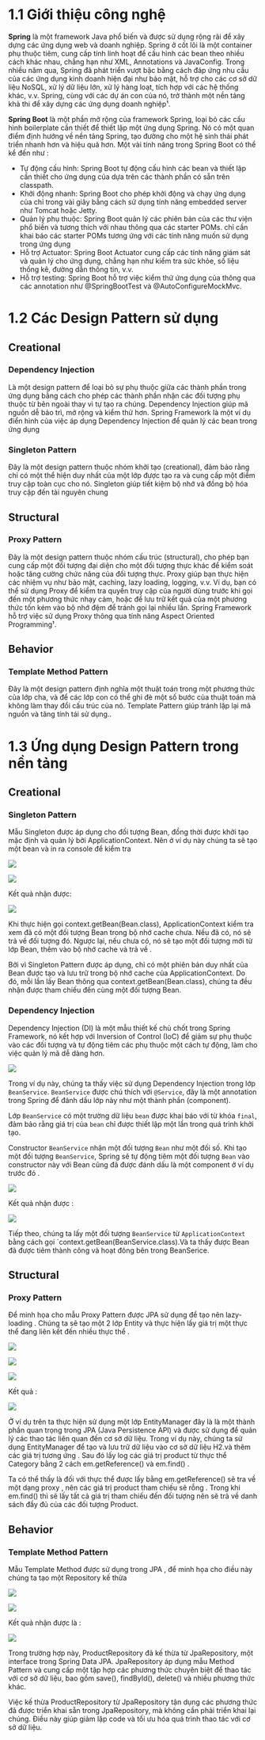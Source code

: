 # 1.1 Giới thiệu công nghệ

**Spring** là một framework Java phổ biến và được sử dụng rộng rãi để xây dựng các ứng dụng web và doanh nghiệp. Spring ở cốt lõi là một container phụ thuộc tiêm, cung cấp tính linh hoạt để cấu hình các bean theo nhiều cách khác nhau, chẳng hạn như XML, Annotations và JavaConfig. Trong nhiều năm qua, Spring đã phát triển vượt bậc bằng cách đáp ứng nhu cầu của các ứng dụng kinh doanh hiện đại như bảo mật, hỗ trợ cho các cơ sở dữ liệu NoSQL, xử lý dữ liệu lớn, xử lý hàng loạt, tích hợp với các hệ thống khác, v.v. Spring, cùng với các dự án con của nó, trở thành một nền tảng khả thi để xây dựng các ứng dụng doanh nghiệp¹.

**Spring Boot** là một phần mở rộng của framework Spring, loại bỏ các cấu hình boilerplate cần thiết để thiết lập một ứng dụng Spring. Nó có một quan điểm định hướng về nền tảng Spring, tạo đường cho một hệ sinh thái phát triển nhanh hơn và hiệu quả hơn. Một vài tính năng trong Spring Boot có thể kể đến như :

- Tự động cấu hình: Spring Boot tự động cấu hình các bean và thiết lập cần thiết cho ứng dụng của dựa trên các thành phần có sẵn trên classpath.
- Khởi động nhanh: Spring Boot cho phép khởi động và chạy ứng dụng của chỉ trong vài giây bằng cách sử dụng tính năng embedded server như Tomcat hoặc Jetty.
- Quản lý phụ thuộc: Spring Boot quản lý các phiên bản của các thư viện phổ biến và tương thích với nhau thông qua các starter POMs. chỉ cần khai báo các starter POMs tương ứng với các tính năng muốn sử dụng trong ứng dụng
- Hỗ trợ Actuator: Spring Boot Actuator cung cấp các tính năng giám sát và quản lý cho ứng dụng, chẳng hạn như kiểm tra sức khỏe, số liệu thống kê, đường dẫn thông tin, v.v.
- Hỗ trợ testing: Spring Boot hỗ trợ việc kiểm thử ứng dụng của thông qua các annotation như @SpringBootTest và @AutoConfigureMockMvc.

# 1.2 Các Design Pattern sử dụng

## Creational

### **Dependency Injection**

Là một design pattern để loại bỏ sự phụ thuộc giữa các thành phần trong ứng dụng bằng cách cho phép các thành phần nhận các đối tượng phụ thuộc từ bên ngoài thay vì tự tạo ra chúng. Dependency Injection giúp mã nguồn dễ bảo trì, mở rộng và kiểm thử hơn. Spring Framework là một ví dụ điển hình của việc áp dụng Dependency Injection để quản lý các bean trong ứng dụng

### **Singleton Pattern**

Đây là một design pattern thuộc nhóm khởi tạo (creational), đảm bảo rằng chỉ có một thể hiện duy nhất của một lớp được tạo ra và cung cấp một điểm truy cập toàn cục cho nó. Singleton giúp tiết kiệm bộ nhớ và đồng bộ hóa truy cập đến tài nguyên chung

## Structural

### **Proxy Pattern**

Đây là một design pattern thuộc nhóm cấu trúc (structural), cho phép bạn cung cấp một đối tượng đại diện cho một đối tượng thực khác để kiểm soát hoặc tăng cường chức năng của đối tượng thực. Proxy giúp bạn thực hiện các nhiệm vụ như bảo mật, caching, lazy loading, logging, v.v. Ví dụ, bạn có thể sử dụng Proxy để kiểm tra quyền truy cập của người dùng trước khi gọi đến một phương thức nhạy cảm, hoặc để lưu trữ kết quả của một phương thức tốn kém vào bộ nhớ đệm để tránh gọi lại nhiều lần. Spring Framework hỗ trợ việc sử dụng Proxy thông qua tính năng Aspect Oriented Programming¹.

## Behavior

### **Template Method Pattern**

Đây là một design pattern định nghĩa một thuật toán trong một phương thức của lớp cha, và để các lớp con có thể ghi đè một số bước của thuật toán mà không làm thay đổi cấu trúc của nó. Template Pattern giúp tránh lặp lại mã nguồn và tăng tính tái sử dụng..

# 1.3 Ứng dụng Design Pattern trong nền tảng

## Creational

### **Singleton Pattern**

Mẫu Singleton được áp dụng cho đối tượng Bean, đồng thời được khởi tạo mặc định và quản lý bởi ApplicationContext. Nên ở ví dụ này chúng ta sẽ tạo một bean và in ra console để kiểm tra

![](RackMultipart20230601-1-601ac0_html_4a86546175c77c73.png)

![](RackMultipart20230601-1-601ac0_html_8eb2343af42c4328.png)

Kết quả nhận được:

![](RackMultipart20230601-1-601ac0_html_282debe2436f84d4.png)

Khi thực hiện gọi context.getBean(Bean.class), ApplicationContext kiểm tra xem đã có một đối tượng Bean trong bộ nhớ cache chưa. Nếu đã có, nó sẽ trả về đối tượng đó. Ngược lại, nếu chưa có, nó sẽ tạo một đối tượng mới từ lớp Bean, thêm vào bộ nhớ cache và trả về .

Bởi vì Singleton Pattern được áp dụng, chỉ có một phiên bản duy nhất của Bean được tạo và lưu trữ trong bộ nhớ cache của ApplicationContext. Do đó, mỗi lần lấy Bean thông qua context.getBean(Bean.class), chúng ta đều nhận được tham chiếu đến cùng một đối tượng Bean.

### **Dependency Injection**

Dependency Injection (DI) là một mẫu thiết kế chủ chốt trong Spring Framework, nó kết hợp với Inversion of Control (IoC) để giảm sự phụ thuộc vào các đối tượng và tự động tiêm các phụ thuộc một cách tự động, làm cho việc quản lý mã dễ dàng hơn.

![](RackMultipart20230601-1-601ac0_html_4b321541a226ac21.png)

Trong ví dụ này, chúng ta thấy việc sử dụng Dependency Injection trong lớp `BeanService`. `BeanService` được chú thích với `@Service`, đây là một annotation trong Spring để đánh dấu lớp này như một thành phần (component).

Lớp `BeanService` có một trường dữ liệu `bean` được khai báo với từ khóa `final`, đảm bảo rằng giá trị của `bean` chỉ được thiết lập một lần trong quá trình khởi tạo.

Constructor `BeanService` nhận một đối tượng `Bean` như một đối số. Khi tạo một đối tượng `BeanService`, Spring sẽ tự động tiêm một đối tượng `Bean` vào constructor này với Bean cũng đã được đánh dấu là một component ở ví dụ trước đó .

![](RackMultipart20230601-1-601ac0_html_52a5ce16f61ccfbb.png)

Kết quả nhận được :

![](RackMultipart20230601-1-601ac0_html_8528f41de37f98b8.png)

Tiếp theo, chúng ta lấy một đối tượng `BeanService` từ `ApplicationContext` bằng cách gọi `context.getBean(BeanService.class).Và ta thấy được Bean đã được tiêm thành công và hoạt đông bên trong BeanSerice.

## Structural

### Proxy Pattern

Để minh họa cho mẫu Proxy Pattern được JPA sử dụng để tạo nên lazy-loading . Chúng ta sẽ tạo một 2 lớp Entity và thực hiện lấy giá trị một thực thể đang liên kết đến nhiều thực thể .

![](RackMultipart20230601-1-601ac0_html_2b56c56eb9e2f2ee.png)

![](RackMultipart20230601-1-601ac0_html_82cba4a143a6c85c.png)

![](RackMultipart20230601-1-601ac0_html_89bde39ff8fb93f0.png)

Kết quả :

![](RackMultipart20230601-1-601ac0_html_aea0eea69eec5f25.png)

Ở ví dụ trên ta thực hiện sử dụng một lớp EntityManager đây là là một thành phần quan trọng trong JPA (Java Persistence API) và được sử dụng để quản lý các thao tác liên quan đến cơ sở dữ liệu. Trong ví dụ này, chúng ta sử dụng EntityManager để tạo và lưu trữ dữ liệu vào cơ sở dữ liệu H2.và thêm các giá trị tương ứng . Sau đó lấy log các giá trị product từ thực thể Category bằng 2 cách em.getReference() và em.find() .

Ta có thể thấy là đối với thực thể được lấy bằng em.getReference() sẽ tra về một dạng proxy , nên các giá trị product tham chiếu sẽ rỗng . Trong khi em.find() thì sẽ lấy tất cả giá trị tham chiếu đến đối tượng nên sẽ trả về danh sách đầy đủ của các đối tượng Product.

## Behavior

### Template Method Pattern

Mẫu Template Method được sử dụng trong JPA , để minh họa cho điều này chúng ta tạo một Repository kế thừa

![](RackMultipart20230601-1-601ac0_html_3263f151a1847dfc.png)

![](RackMultipart20230601-1-601ac0_html_6ae7fa0164f6767e.png)

Kết quả nhận được là :

![](RackMultipart20230601-1-601ac0_html_5047b21ea20b0f6f.png)

Trong trường hợp này, ProductRepository đã kế thừa từ JpaRepository, một interface trong Spring Data JPA. JpaRepository áp dụng mẫu Method Pattern và cung cấp một tập hợp các phương thức chuyên biệt để thao tác với cơ sở dữ liệu, bao gồm save(), findById(), delete() và nhiều phương thức khác.

Việc kế thừa ProductRepository từ JpaRepository tận dụng các phương thức đã được triển khai sẵn trong JpaRepository, mà không cần phải triển khai lại chúng. Điều này giúp giảm lặp code và tối ưu hóa quá trình thao tác với cơ sở dữ liệu.
